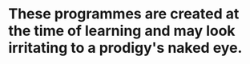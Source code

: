 # These programmes are created at the time of learning and may look irritating to a prodigy's naked eye.
